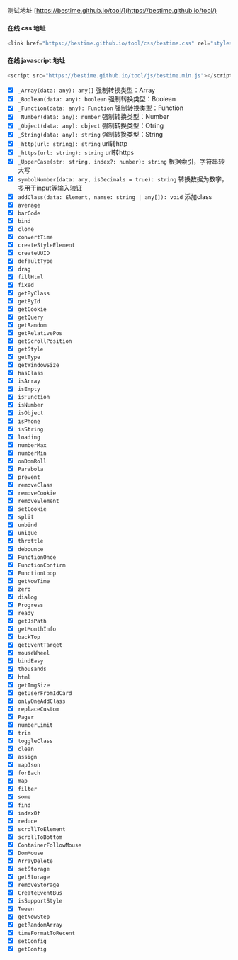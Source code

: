 测试地址 [https://bestime.github.io/tool/](https://bestime.github.io/tool/)

#### 在线 css 地址
```javascript
<link href="https://bestime.github.io/tool/css/bestime.css" rel="stylesheet" type="text/css">
```
#### 在线 javascript 地址
```javascript
<script src="https://bestime.github.io/tool/js/bestime.min.js"></script>
```


- [x] `_Array(data: any): any[]` 强制转换类型：Array
- [x] `_Boolean(data: any): boolean` 强制转换类型：Boolean
- [x] `_Function(data: any): Function` 强制转换类型：Function
- [x] `_Number(data: any): number` 强制转换类型：Number
- [x] `_Object(data: any): object` 强制转换类型：Otring
- [x] `_String(data: any): string` 强制转换类型：String
- [x] `_http(url: string): string` url转http
- [x] `_https(url: string): string` url转https
- [x] `_UpperCase(str: string, index?: number): string` 根据索引，字符串转大写
- [x] `symbolNumber(data: any, isDecimals = true): string` 转换数据为数字，多用于input等输入验证
- [x] `addClass(data: Element, namse: string | any[]): void` 添加class
- [x] `average`
- [x] `barCode`
- [x] `bind`
- [x] `clone`
- [x] `convertTime`
- [x] `createStyleElement`
- [x] `createUUID`
- [x] `defaultType`
- [x] `drag`
- [x] `fillHtml`
- [x] `fixed`
- [x] `getByClass`
- [x] `getById`
- [x] `getCookie`
- [x] `getQuery`
- [x] `getRandom`
- [x] `getRelativePos`
- [x] `getScrollPosition`
- [x] `getStyle`
- [x] `getType`
- [x] `getWindowSize`
- [x] `hasClass`
- [x] `isArray`
- [x] `isEmpty`
- [x] `isFunction`
- [x] `isNumber`
- [x] `isObject`
- [x] `isPhone`
- [x] `isString`
- [x] `loading`
- [x] `numberMax`
- [x] `numberMin`
- [x] `onDomRoll`
- [x] `Parabola`
- [x] `prevent`
- [x] `removeClass`
- [x] `removeCookie`
- [x] `removeElement`
- [x] `setCookie`
- [x] `split`
- [x] `unbind`
- [x] `unique`
- [x] `throttle`
- [x] `debounce`
- [x] `FunctionOnce`
- [x] `FunctionConfirm`
- [x] `FunctionLoop`
- [x] `getNowTime`
- [x] `zero`
- [x] `dialog`
- [x] `Progress`
- [x] `ready`
- [x] `getJsPath`
- [x] `getMonthInfo`
- [x] `backTop`
- [x] `getEventTarget`
- [x] `mouseWheel`
- [x] `bindEasy`
- [x] `thousands`
- [x] `html`
- [x] `getImgSize`
- [x] `getUserFromIdCard`
- [x] `onlyOneAddClass`
- [x] `replaceCustom`
- [x] `Pager`
- [x] `numberLimit`
- [x] `trim`
- [x] `toggleClass`
- [x] `clean`
- [x] `assign`
- [x] `mapJson`
- [x] `forEach`
- [x] `map`
- [x] `filter`
- [x] `some`
- [x] `find`
- [x] `indexOf`
- [x] `reduce`
- [x] `scrollToElement`
- [x] `scrollToBottom`
- [x] `ContainerFollowMouse`
- [x] `DomMouse`
- [x] `ArrayDelete`
- [x] `setStorage`
- [x] `getStorage`
- [x] `removeStorage`
- [x] `CreateEventBus`
- [x] `isSupportStyle`
- [x] `Tween`
- [x] `getNowStep`
- [x] `getRandomArray`
- [x] `timeFormatToRecent`
- [x] `setConfig`
- [x] `getConfig`